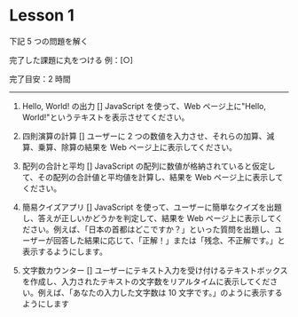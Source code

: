 # Lesson 1

下記 5 つの問題を解く

完了した課題に丸をつける
例：[○]

完了目安：2 時間

---

1. Hello, World! の出力 []
   JavaScript を使って、Web ページ上に"Hello, World!"というテキストを表示させてください。

2. 四則演算の計算 []
   ユーザーに 2 つの数値を入力させ、それらの加算、減算、乗算、除算の結果を Web ページ上に表示してください。

3. 配列の合計と平均 []
   JavaScript の配列に数値が格納されていると仮定して、その配列の合計値と平均値を計算し、結果を Web ページ上に表示してください。

4. 簡易クイズアプリ []
   JavaScript を使って、ユーザーに簡単なクイズを出題し、答えが正しいかどうかを判定して、結果を Web ページ上に表示してください。例えば、「日本の首都はどこですか？」といった質問を出題し、ユーザーが回答した結果に応じて、「正解！」または「残念、不正解です。」と表示するようにします。

5. 文字数カウンター []
   ユーザーにテキスト入力を受け付けるテキストボックスを作成し、入力されたテキストの文字数をリアルタイムに表示してください。例えば、「あなたの入力した文字数は 10 文字です。」のように表示するようにします
